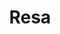 ---
title: Resa
layout: layouts/article.liquid
permalink: /sv/international-students/travel.html
tags: international-students
sideNavOrder: 6
---